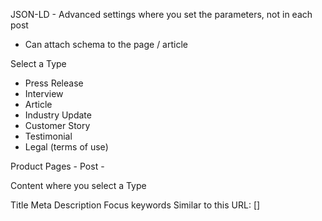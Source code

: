 

JSON-LD - Advanced settings where you set the parameters, not in each post
 - Can attach schema to the page / article

Select a Type
 - Press Release
 - Interview
 - Article
 - Industry Update
 - Customer Story
 - Testimonial
 - Legal (terms of use)


Product
Pages - 
Post - 


Content where you select a Type



Title
Meta Description
Focus keywords
Similar to this URL: []